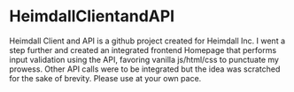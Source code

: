 # HeimdallClientandAPI

Heimdall Client and API is a github project created for Heimdall Inc. I went a step further and created an integrated frontend Homepage that performs input validation using the API, favoring vanilla js/html/css to punctuate my prowess.
Other API calls were to be integrated but the idea was scratched for the sake of brevity. Please use at your own pace.
